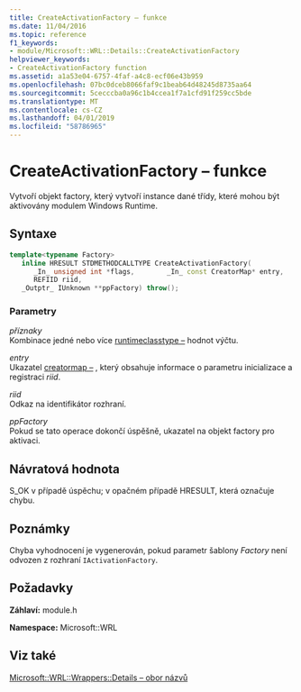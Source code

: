 ```yaml
---
title: CreateActivationFactory – funkce
ms.date: 11/04/2016
ms.topic: reference
f1_keywords:
- module/Microsoft::WRL::Details::CreateActivationFactory
helpviewer_keywords:
- CreateActivationFactory function
ms.assetid: a1a53e04-6757-4faf-a4c8-ecf06e43b959
ms.openlocfilehash: 07bc0dceb8066faf9c1beab64d48245d8735aa64
ms.sourcegitcommit: 5cecccba0a96c1b4ccea1f7a1cfd91f259cc5bde
ms.translationtype: MT
ms.contentlocale: cs-CZ
ms.lasthandoff: 04/01/2019
ms.locfileid: "58786965"
---
```

# <a name="createactivationfactory-function"></a>CreateActivationFactory – funkce

Vytvoří objekt factory, který vytvoří instance dané třídy, které mohou být aktivovány modulem Windows Runtime.

## <a name="syntax"></a>Syntaxe

```cpp
template<typename Factory>
   inline HRESULT STDMETHODCALLTYPE CreateActivationFactory(
      _In_ unsigned int *flags,        _In_ const CreatorMap* entry,
      REFIID riid,
   _Outptr_ IUnknown **ppFactory) throw();
```

### <a name="parameters"></a>Parametry

*příznaky*<br/>
Kombinace jedné nebo více [runtimeclasstype –](runtimeclasstype-enumeration.md) hodnot výčtu.

*entry*<br/>
Ukazatel [creatormap –](creatormap-structure.md) , který obsahuje informace o parametru inicializace a registraci *riid*.

*riid*<br/>
Odkaz na identifikátor rozhraní.

*ppFactory*<br/>
Pokud se tato operace dokončí úspěšně, ukazatel na objekt factory pro aktivaci.

## <a name="return-value"></a>Návratová hodnota

S_OK v případě úspěchu; v opačném případě HRESULT, která označuje chybu.

## <a name="remarks"></a>Poznámky

Chyba vyhodnocení je vygenerován, pokud parametr šablony *Factory* není odvozen z rozhraní `IActivationFactory`.

## <a name="requirements"></a>Požadavky

**Záhlaví:** module.h

**Namespace:** Microsoft::WRL

## <a name="see-also"></a>Viz také

[Microsoft::WRL::Wrappers::Details – obor názvů](microsoft-wrl-wrappers-details-namespace.md)